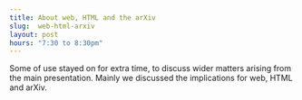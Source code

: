 ```yaml
---
title: About web, HTML and the arXiv
slug:  web-html-arxiv
layout: post
hours: "7:30 to 8:30pm"
---
```


<!-- {% youtube nUg2cH1QrlQ %} -->

Some of use stayed on for extra time, to discuss wider matters arising
from the main presentation. Mainly we discussed the implications for web, HTML and arXiv.
